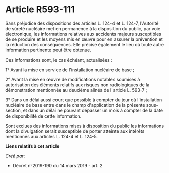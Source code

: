 # Article R593-111

Sans préjudice des dispositions des articles L. 124-4 et L. 124-7, l'Autorité de sûreté nucléaire met en permanence à la
disposition du public, par voie électronique, les informations relatives aux accidents majeurs susceptibles de se produire et
les moyens mis en œuvre pour en assurer la prévention et la réduction des conséquences. Elle précise également le lieu où
toute autre information pertinente peut être obtenue.

Ces informations sont, le cas échéant, actualisées :

1° Avant la mise en service de l'installation nucléaire de base ;

2° Avant la mise en œuvre de modifications notables soumises à autorisation des éléments relatifs aux risques non
radiologiques de la démonstration mentionnée au deuxième alinéa de l'article L. 593-7 ;

3° Dans un délai aussi court que possible à compter du jour où l'installation nucléaire de base entre dans le champ
d'application de la présente sous-section, et dans un délai ne pouvant dépasser un mois à compter de la date de disponibilité
de cette information.

Sont exclues des informations mises à disposition du public les informations dont la divulgation serait susceptible de porter
atteinte aux intérêts mentionnés aux articles L. 124-4 et L. 124-5.

**Liens relatifs à cet article**

_Créé par_:

  - Décret n°2019-190 du 14 mars 2019 - art. 2
